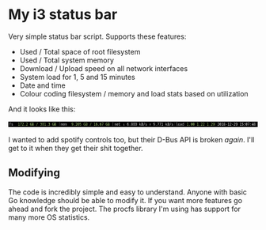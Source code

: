 # My i3 status bar

Very simple status bar script. Supports these features:

- Used / Total space of root filesystem
- Used / Total system memory
- Download / Upload speed on all network interfaces
- System load for 1, 5 and 15 minutes
- Date and time
- Colour coding filesystem / memory and load stats based on utilization

And it looks like this:

![Screenshot](https://raw.githubusercontent.com/Fornax96/i3fstatus/master/screenshot.png)

I wanted to add spotify controls too, but their D-Bus API is broken _again_.
I'll get to it when they get their shit together.

## Modifying

The code is incredibly simple and easy to understand. Anyone with basic Go
knowledge should be able to modify it. If you want more features go ahead and
fork the project. The procfs library I'm using has support for many more OS
statistics.
